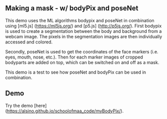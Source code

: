 ## Making a mask - w/ bodyPix and poseNet

This demo uses the ML algorithms bodypix and poseNet in combination using [ml5.js] (https://ml5js.org/) and [p5.js] (http://p5js.org/). 
First bodypix is used to create a segmentation between the body and background from a webcam image. The pixels in the segmentation images are then individually accessed and colored.

Secondly, poseNet is used to get the coordinates of the face markers (i.e. eyes, mouth, nose, etc.). Then for each marker images of cropped bodyparts are added on top, which can be switched on and off as a mask. 

This demo is a test to see how poseNet and bodyPix can be used in combination.


## Demo

Try the demo [here] (https://alsino.github.io/schoolofmaa_code/myBodyPix/).
